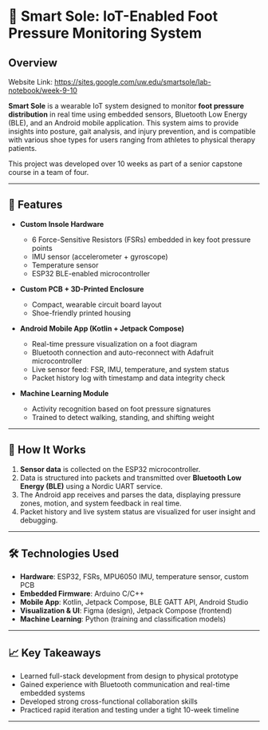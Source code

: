 # 👟 Smart Sole: IoT-Enabled Foot Pressure Monitoring System

## Overview
Website Link: https://sites.google.com/uw.edu/smartsole/lab-notebook/week-9-10

**Smart Sole** is a wearable IoT system designed to monitor **foot pressure distribution** in real time using embedded sensors, Bluetooth Low Energy (BLE), and an Android mobile application. This system aims to provide insights into posture, gait analysis, and injury prevention, and is compatible with various shoe types for users ranging from athletes to physical therapy patients.

This project was developed over 10 weeks as part of a senior capstone course in a team of four.

---

## 🔧 Features

- **Custom Insole Hardware**
  - 6 Force-Sensitive Resistors (FSRs) embedded in key foot pressure points
  - IMU sensor (accelerometer + gyroscope)
  - Temperature sensor
  - ESP32 BLE-enabled microcontroller

- **Custom PCB + 3D-Printed Enclosure**
  - Compact, wearable circuit board layout
  - Shoe-friendly printed housing

- **Android Mobile App (Kotlin + Jetpack Compose)**
  - Real-time pressure visualization on a foot diagram
  - Bluetooth connection and auto-reconnect with Adafruit microcontroller
  - Live sensor feed: FSR, IMU, temperature, and system status
  - Packet history log with timestamp and data integrity check

- **Machine Learning Module**
  - Activity recognition based on foot pressure signatures
  - Trained to detect walking, standing, and shifting weight
---

## 📡 How It Works

1. **Sensor data** is collected on the ESP32 microcontroller.
2. Data is structured into packets and transmitted over **Bluetooth Low Energy (BLE)** using a Nordic UART service.
3. The Android app receives and parses the data, displaying pressure zones, motion, and system feedback in real time.
4. Packet history and live system status are visualized for user insight and debugging.

---

## 🛠 Technologies Used

- **Hardware**: ESP32, FSRs, MPU6050 IMU, temperature sensor, custom PCB
- **Embedded Firmware**: Arduino C/C++
- **Mobile App**: Kotlin, Jetpack Compose, BLE GATT API, Android Studio
- **Visualization & UI**: Figma (design), Jetpack Compose (frontend)
- **Machine Learning**: Python (training and classification models)

---


## 📈 Key Takeaways

- Learned full-stack development from design to physical prototype
- Gained experience with Bluetooth communication and real-time embedded systems
- Developed strong cross-functional collaboration skills
- Practiced rapid iteration and testing under a tight 10-week timeline

---



